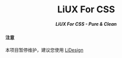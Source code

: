 <div align="center">

</div>

<h1 align="center">LiUX For CSS</h1>

<h5 align="center">
  LiUX For CSS - Pure & Clean
</h5>

#### 注意
本项目暂停维护，建议您使用 [LiDesign](https://github.com/litekcn/LiDesign)


